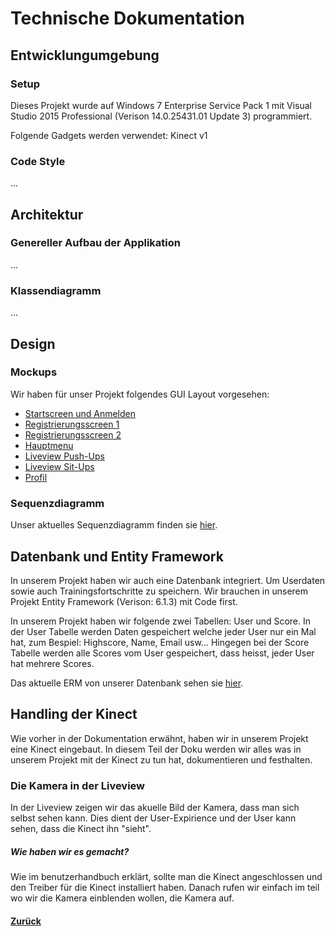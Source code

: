 # Technische Dokumentation
  
  ## Entwicklungumgebung
  
  ### Setup
  Dieses Projekt wurde auf Windows 7 Enterprise Service Pack 1 mit Visual Studio 2015 Professional (Verison 14.0.25431.01 Update 3) programmiert. 
  
  Folgende Gadgets werden verwendet:
  Kinect v1
  
  ### Code Style
  ...
  
  
  
  ## Architektur
    
  ### Genereller Aufbau der Applikation
  ...
  
  ### Klassendiagramm
  ...
  
  
  ## Design
    
  ### Mockups
  Wir haben für unser Projekt folgendes GUI Layout vorgesehen:
  * [Startscreen und Anmelden](img/start.png)
  * [Registrierungsscreen 1](img/register.png)
  * [Registrierungsscreen 2](img/register2.png)
  * [Hauptmenu](img/mainmenu.png)
  * [Liveview Push-Ups](img/liveview.png)
  * [Liveview Sit-Ups](img/liveview2.png)
  * [Profil](img/profile.png)
  
  ### Sequenzdiagramm
  Unser aktuelles Sequenzdiagramm finden sie [hier](img/sd_tys.PNG).
  
  ## Datenbank und Entity Framework
  In unserem Projekt haben wir auch eine Datenbank integriert. Um Userdaten sowie auch Trainingsfortschritte zu speichern.
  Wir brauchen in unserem Projekt Entity Framework (Verison: 6.1.3) mit Code first.
  
  In unserem Projekt haben wir folgende zwei Tabellen: User und Score. 
  In der User Tabelle werden Daten gespeichert welche jeder User nur ein Mal hat, zum Bespiel: Highscore, Name, Email usw... 
  Hingegen bei der Score Tabelle werden alle Scores vom User gespeichert, dass heisst, jeder User hat mehrere Scores.
  
  Das aktuelle ERM von unserer Datenbank sehen sie [hier](img/erm_tys.PNG).
  
  
  ## Handling der Kinect
  Wie vorher in der Dokumentation erwähnt, haben wir in unserem Projekt eine Kinect eingebaut. In diesem Teil der Doku werden wir alles was in unserem Projekt mit der Kinect zu tun hat, dokumentieren und festhalten.
  
  ### Die Kamera in der Liveview
  In der Liveview zeigen wir das akuelle Bild der Kamera, dass man sich selbst sehen kann. Dies dient der User-Expirience und der User kann sehen, dass die Kinect ihn "sieht".
  
 ##### Wie haben wir es gemacht?
 Wie im benutzerhandbuch erklärt, sollte man die Kinect angeschlossen und den Treiber für die Kinect installiert haben.
 Danach rufen wir einfach im teil wo wir die Kamera einblenden wollen, die Kamera auf.
  
  
  
  
  #### [Zurück](../README.md)
